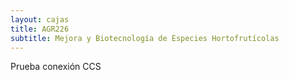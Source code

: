 ```yaml
---
layout: cajas
title: AGR226
subtitle: Mejora y Biotecnología de Especies Hortofrutícolas
---
```

<p>Prueba conexión CCS</p>